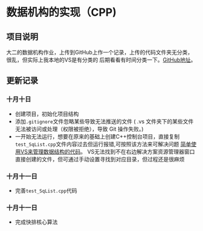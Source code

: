 ﻿# 数据机构的实现（CPP)  
## 项目说明
大二的数据机构作业，上传到GitHub上作一个记录，上传的代码文件夹无分类，很乱，但实际上我本地的VS是有分类的
后期看看有时间分类一下。[GitHub地址](https://github.com/worldlikerr/DateStructure?tab=readme-ov-file)。
## 更新记录
### 十月十日
+ 创建项目，初始化项目结构  
+ 添加`.gitignore`文件忽略某些导致无法推送的文件
( .vs 文件夹下的某些文件无法被访问或处理（权限被拒绝），导致 Git 操作失败。)
+ 一开始无法运行，想要在原来的基础上创建C++控制台项目，直接复制`test_SqList.cpp`文件内容过去但运行报错,可按照该方法来可解决问题 [简单使用VS来管理数据结构的代码](https://blog.csdn.net/qq_30075345/article/details/108454696)。
 VS无法找到不在右边解决方案资源管理器窗口直接创建的文件，但可通过手动设置寻找到对应目录，但过程还是很麻烦
### 十月十一日
+ 完善`test_SqList.cpp`代码
### 十月十一日
+ 完成快排核心算法